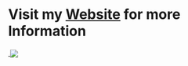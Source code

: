 # Visit my [Website](https://playerg9.github.io) for more Information
<a href="https://playerg9.github.io">
  <img align="center" src="https://github-readme-stats.vercel.app/api?username=PlayerG9&show_icons=true&theme=vue-dark" alt="" />
</a>
<a href="#">
  <img align="center" src="https://github-readme-stats.vercel.app/api/top-langs/?username=PlayerG9&layout=compact&theme=dark" />
</a>

